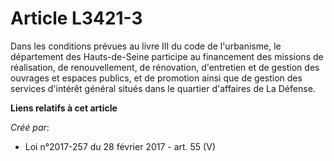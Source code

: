 # Article L3421-3

Dans les conditions prévues au livre III du code de l'urbanisme, le  département des Hauts-de-Seine participe au financement
des missions de  réalisation, de renouvellement, de rénovation, d'entretien et de gestion  des ouvrages et espaces publics,
et de promotion ainsi que de gestion  des services d'intérêt général situés dans le quartier d'affaires de La  Défense.

**Liens relatifs à cet article**

_Créé par_:

  - Loi n°2017-257 du 28 février 2017 - art. 55 (V)
